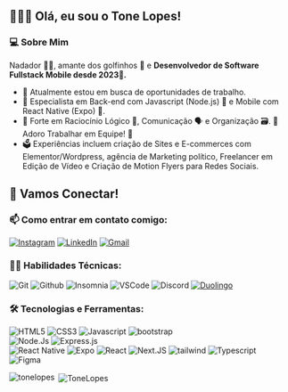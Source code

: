 ## 🏄🏼‍♂️ Olá, eu sou o Tone Lopes! 

### 💻 Sobre Mim
Nadador 🏊‍♂️, amante dos golfinhos 🐬 e **Desenvolvedor de Software Fullstack Mobile desde 2023📲.**

- 🔭 Atualmente estou em busca de oportunidades de trabalho.
- 🧠 Especialista em Back-end com Javascript (Node.js) 🧠 e Mobile com React Native (Expo) 🚀.
- 💪 Forte em Raciocínio Lógico 🧮, Comunicação 🗣️ e Organização 🗃️. 👥 Adoro Trabalhar em Equipe! 👥
- 🗳️ Experiências incluem criação de Sites e E-commerces com Elementor/Wordpress, agência de Marketing político, Freelancer em Edição de Vídeo e Criação de Motion Flyers para Redes Sociais.

## 🚀 Vamos Conectar!

### 📫 Como entrar em contato comigo:
[![Instagram](https://img.shields.io/badge/Instagram-E4405F?style=for-the-badge&logo=instagram&logoColor=white)](https://www.instagram.com/tonelopesm/)
[![LinkedIn](https://img.shields.io/badge/LinkedIn-0077B5?style=for-the-badge&logo=linkedin&logoColor=white)](www.linkedin.com/in/tone-lopes-frontend)
[![Gmail](https://img.shields.io/badge/Gmail-D14836?style=for-the-badge&logo=gmail&logoColor=white)]( tonelops.dev@gmail.com)

### 🧑‍💻 Habilidades Técnicas:
![Git](https://img.shields.io/badge/GIT-E44C30?style=for-the-badge&logo=git&logoColor=white)
![Github](https://img.shields.io/badge/GitHub-100000?style=for-the-badge&logo=github&logoColor=white)
![Insomnia](https://img.shields.io/badge/Insomnia-5849be?style=for-the-badge&logo=Insomnia&logoColor=white)
![VSCode](https://img.shields.io/badge/Visual_Studio_Code-0078D4?style=for-the-badge&logo=visual%20studio%20code&logoColor=white)
![Discord](https://img.shields.io/badge/Discord-5865F2?style=for-the-badge&logo=discord&logoColor=white)
[![Duolingo](https://img.shields.io/badge/Duolingo-58CC02?style=for-the-badge&logo=Duolingo&logoColor=white)](https://www.duolingo.com/profile/ToneLopes)

### 🛠️ Tecnologias e Ferramentas:
![HTML5](https://img.shields.io/badge/HTML5-E34F26?style=for-the-badge&logo=html5&logoColor=white)
![CSS3](https://img.shields.io/badge/CSS3-1572B6?style=for-the-badge&logo=css3&logoColor=white)
![Javascript](https://img.shields.io/badge/JavaScript-323330?style=for-the-badge&logo=javascript&logoColor=F7DF1E)
![bootstrap](https://img.shields.io/badge/Bootstrap-563D7C?style=for-the-badge&logo=bootstrap&logoColor=white)<br>
![Node.Js](https://img.shields.io/badge/Node%20js-339933?style=for-the-badge&logo=nodedotjs&logoColor=white)
![Express.js](https://img.shields.io/badge/Express%20js-000000?style=for-the-badge&logo=express&logoColor=white)<br>
![React Native](https://img.shields.io/badge/React_Native-20232A?style=for-the-badge&logo=react&logoColor=61DAFB)
![Expo](https://img.shields.io/badge/Expo-1B1F23?style=for-the-badge&logo=expo&logoColor=white)
![React](https://img.shields.io/badge/React-20232A?style=for-the-badge&logo=react&logoColor=61DAFB)
![Next.JS](https://img.shields.io/badge/next%20js-000000?style=for-the-badge&logo=nextdotjs&logoColor=white)
![tailwind](https://img.shields.io/badge/Tailwind_CSS-38B2AC?style=for-the-badge&logo=tailwind-css&logoColor=white)
![Typescript](https://img.shields.io/badge/TypeScript-007ACC?style=for-the-badge&logo=typescript&logoColor=white)<br>
![Figma](https://img.shields.io/badge/Figma-9400D3?style=for-the-badge&logo=figma&logoColor=white)


<p><img align="left" src="https://github-readme-stats.vercel.app/api/top-langs?username=tonelopes&show_icons=true&locale=en&layout=compact&theme=tokyonight" alt="tonelopes" /></p>

<p>&nbsp;<img align="center" src="https://github-readme-stats.vercel.app/api?username=ToneLopes&show_icons=true&locale=en&theme=tokyonight" alt="ToneLopes" /></p>


<!-- Continue adicionando os ícones correspondentes às suas habilidades técnicas aqui -->

